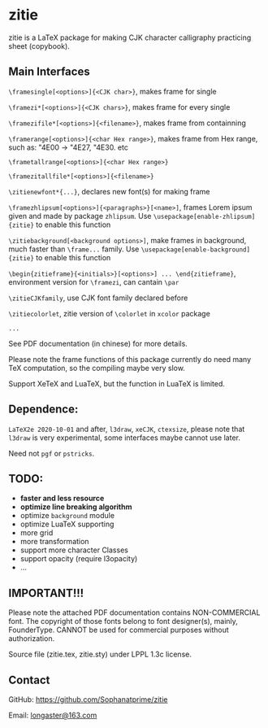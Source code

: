 # zitie 

zitie is a LaTeX package for making CJK character calligraphy practicing 
sheet (copybook). 

## Main Interfaces

`\framesingle[<options>]{<CJK char>}`, makes frame for single <CJK char>

`\framezi*[<options>]{<CJK chars>}`, makes frame for every single <CJK chars>

`\framezifile*[<options>]{<filename>}`, makes frame from <filename> 
containning <CJK chars>

`\framerange[<options>]{<char Hex range>}`, makes frame from Hex range,
such as: "4E00 -> "4E27, "4E30. etc

`\frametallrange[<options>]{<char Hex range>}`

`\framezitallfile*[<options>]{<filename>}`

`\zitienewfont*{...}`, declares new font(s) for making frame

`\framezhlipsum[<options>]{<paragraphs>}[<name>]`, frames Lorem ipsum given 
<name> and <paragraphs> made by package `zhlipsum`. Use 
`\usepackage[enable-zhlipsum]{zitie}` to enable this function

`\zitiebackground[<background options>]`, make frames in background,
much faster than `\frame...` family. Use 
`\usepackage[enable-background]{zitie}` to enable this function

`\begin{zitieframe}{<initials>}[<options>] ... \end{zitieframe}`,
environment version for `\framezi`, can cantain `\par`

`\zitieCJKfamily`, use CJK font family declared before

`\zitiecolorlet`, zitie version of `\colorlet` in `xcolor` package

`...`

See PDF documentation (in chinese) for more details.

Please note the frame functions of this package currently do need many TeX 
computation, so the compiling maybe very slow.

Support XeTeX and LuaTeX, but the function in LuaTeX is limited.

## Dependence: 

`LaTeX2e 2020-10-01` and after, `l3draw`, `xeCJK`, `ctexsize`, please note that `l3draw`
is very experimental, some interfaces maybe cannot use later.

Need not `pgf` or `pstricks`.

## TODO:
- **faster and less resource**
- **optimize line breaking algorithm**
- optimize `background` module 
- optimize LuaTeX supporting
- more grid
- more transformation
- support more character Classes
- support opacity (require l3opacity)
- ...

## IMPORTANT!!! 

Please note the attached PDF documentation contains NON-COMMERCIAL font. 
The copyright of those fonts belong to font designer(s), mainly, FounderType.
CANNOT be used for commercial purposes without authorization.

Source file (zitie.tex, zitie.sty) under LPPL 1.3c license. 

## Contact

GitHub: https://github.com/Sophanatprime/zitie

Email: longaster@163.com